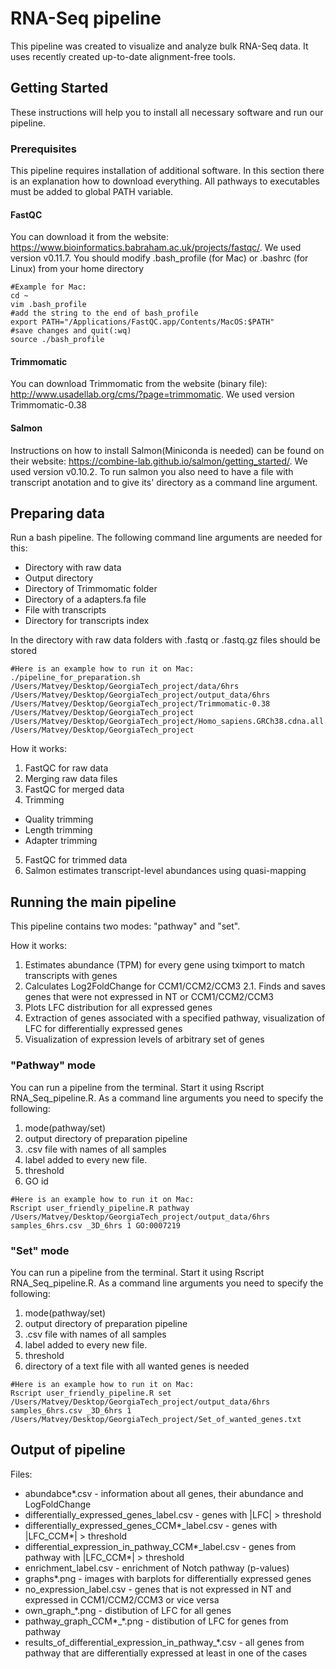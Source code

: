 # RNA-Seq pipeline

This pipeline was created to visualize and analyze bulk RNA-Seq data. It uses recently created up-to-date alignment-free tools. 

## Getting Started

These instructions will help you to install all necessary software and run our pipeline.

### Prerequisites
This pipeline requires installation of additional software. In this section there is an explanation how to download everything. All pathways to executables must be added to global PATH variable.

#### FastQC

You can download it from the website: <https://www.bioinformatics.babraham.ac.uk/projects/fastqc/>. We used version v0.11.7.
You should modify .bash_profile (for Mac) or .bashrc (for Linux) from your home directory

```
#Example for Mac:
cd ~
vim .bash_profile
#add the string to the end of bash_profile
export PATH="/Applications/FastQC.app/Contents/MacOS:$PATH"
#save changes and quit(:wq)
source ./bash_profile
```

#### Trimmomatic

You can download Trimmomatic from the website (binary file): <http://www.usadellab.org/cms/?page=trimmomatic>. We used version Trimmomatic-0.38

#### Salmon

Instructions on how to install Salmon(Miniconda is needed) can be found on their website: <https://combine-lab.github.io/salmon/getting_started/>. We used version v0.10.2.
To run salmon you also need to have a file with transcript anotation and to give its' directory as a command line argument.


## Preparing data
Run a bash pipeline. The following command line arguments are needed for this: 
* Directory with raw data
* Output directory
* Directory of Trimmomatic folder
* Directory of a adapters.fa file
* File with transcripts
* Directory for transcripts index 

In the directory with raw data folders with .fastq or .fastq.gz files should be stored
```
#Here is an example how to run it on Mac:
./pipeline_for_preparation.sh /Users/Matvey/Desktop/GeorgiaTech_project/data/6hrs /Users/Matvey/Desktop/GeorgiaTech_project/output_data/6hrs /Users/Matvey/Desktop/GeorgiaTech_project/Trimmomatic-0.38 /Users/Matvey/Desktop/GeorgiaTech_project /Users/Matvey/Desktop/GeorgiaTech_project/Homo_sapiens.GRCh38.cdna.all.fa /Users/Matvey/Desktop/GeorgiaTech_project
```

How it works:
1. FastQC  for raw data
2. Merging raw data files
3. FastQC for merged data
4. Trimming
* Quality trimming
* Length trimming         
* Adapter trimming 
5. FastQC for trimmed data
6. Salmon estimates transcript-level abundances using quasi-mapping



## Running the main pipeline
This pipeline contains two modes: "pathway" and "set".

How it works:
1. Estimates abundance (TPM) for every gene using tximport to match transcripts with genes
2. Calculates Log2FoldChange for CCM1/CCM2/CCM3
2.1. Finds and saves genes that were not expressed in NT or CCM1/CCM2/CCM3 
3. Plots LFC distribution for all expressed genes 
4. Extraction of genes associated with a specified pathway, visualization of LFC for differentially expressed genes 
5. Visualization of expression levels of arbitrary set of genes  

### "Pathway" mode
You can run a pipeline from the terminal. Start it using Rscript RNA_Seq_pipeline.R. As a command line arguments you need to specify the following:
1. mode(pathway/set)
2. output directory of preparation pipeline
3. .csv file with names of all samples
4. label added to every new file.
5. threshold
6. GO id


```
#Here is an example how to run it on Mac:
Rscript user_friendly_pipeline.R pathway /Users/Matvey/Desktop/GeorgiaTech_project/output_data/6hrs samples_6hrs.csv _3D_6hrs 1 GO:0007219
```


### "Set" mode
You can run a pipeline from the terminal. Start it using Rscript RNA_Seq_pipeline.R. As a command line arguments you need to specify the following:
1. mode(pathway/set)
2. output directory of preparation pipeline
3. .csv file with names of all samples
4. label added to every new file. 
5. threshold
6. directory of a text file with all wanted genes is needed

```
#Here is an example how to run it on Mac:
Rscript user_friendly_pipeline.R set /Users/Matvey/Desktop/GeorgiaTech_project/output_data/6hrs samples_6hrs.csv _3D_6hrs 1 /Users/Matvey/Desktop/GeorgiaTech_project/Set_of_wanted_genes.txt
```

## Output of pipeline
Files:
* abundabce*.csv - information about all genes, their abundance and LogFoldChange
* differentially_expressed_genes_label.csv - genes with |LFC| > threshold
* differentially_expressed_genes_CCM*_label.csv - genes with |LFC_CCM*| > threshold
* differential_expression_in_pathway_CCM*_label.csv - genes from pathway with |LFC_CCM*| > threshold
* enrichment_label.csv - enrichment of Notch pathway (p-values)
* graphs*.png - images with barplots for differentially expressed genes
* no_expression_label.csv - genes that is not expressed in NT and expressed in CCM1/CCM2/CCM3 or vice versa
* own_graph_*.png - distibution of LFC for all genes
* pathway_graph_CCM*_*.png - distibution of LFC for genes from pathway
* results_of_differential_expression_in_pathway_*.csv - all genes from pathway that are differentially expressed at least in one of the cases
